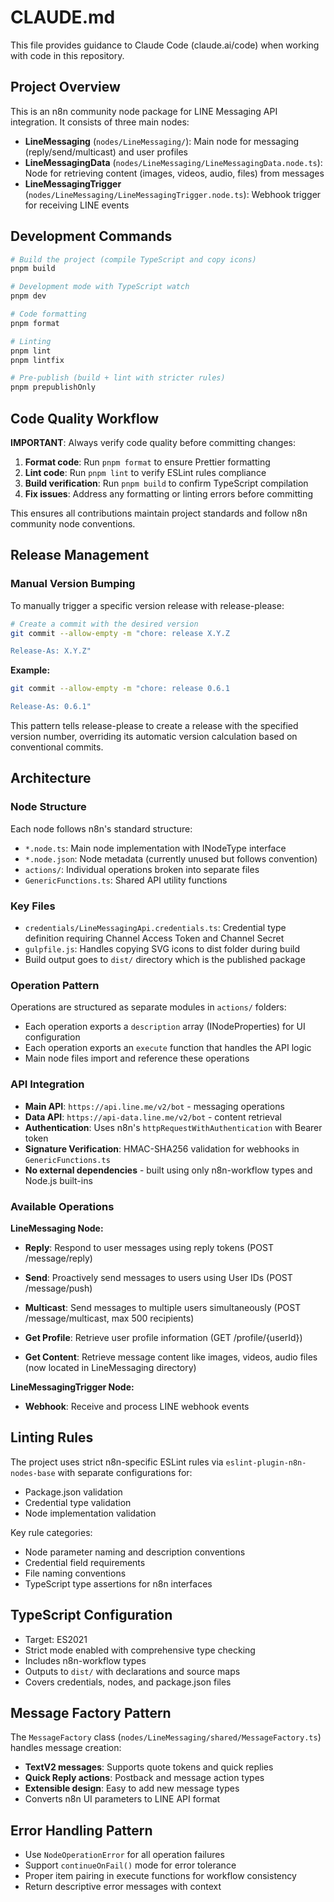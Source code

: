 # CLAUDE.md

This file provides guidance to Claude Code (claude.ai/code) when working with code in this repository.

## Project Overview

This is an n8n community node package for LINE Messaging API integration. It consists of three main nodes:

- **LineMessaging** (`nodes/LineMessaging/`): Main node for messaging (reply/send/multicast) and user profiles
- **LineMessagingData** (`nodes/LineMessaging/LineMessagingData.node.ts`): Node for retrieving content (images, videos, audio, files) from messages
- **LineMessagingTrigger** (`nodes/LineMessaging/LineMessagingTrigger.node.ts`): Webhook trigger for receiving LINE events

## Development Commands

```bash
# Build the project (compile TypeScript and copy icons)
pnpm build

# Development mode with TypeScript watch
pnpm dev

# Code formatting
pnpm format

# Linting
pnpm lint
pnpm lintfix

# Pre-publish (build + lint with stricter rules)
pnpm prepublishOnly
```

## Code Quality Workflow

**IMPORTANT**: Always verify code quality before committing changes:

1. **Format code**: Run `pnpm format` to ensure Prettier formatting
2. **Lint code**: Run `pnpm lint` to verify ESLint rules compliance
3. **Build verification**: Run `pnpm build` to confirm TypeScript compilation
4. **Fix issues**: Address any formatting or linting errors before committing

This ensures all contributions maintain project standards and follow n8n community node conventions.

## Release Management

### Manual Version Bumping

To manually trigger a specific version release with release-please:

```bash
# Create a commit with the desired version
git commit --allow-empty -m "chore: release X.Y.Z

Release-As: X.Y.Z"
```

**Example:**
```bash
git commit --allow-empty -m "chore: release 0.6.1

Release-As: 0.6.1"
```

This pattern tells release-please to create a release with the specified version number, overriding its automatic version calculation based on conventional commits.

## Architecture

### Node Structure

Each node follows n8n's standard structure:

- `*.node.ts`: Main node implementation with INodeType interface
- `*.node.json`: Node metadata (currently unused but follows convention)
- `actions/`: Individual operations broken into separate files
- `GenericFunctions.ts`: Shared API utility functions

### Key Files

- `credentials/LineMessagingApi.credentials.ts`: Credential type definition requiring Channel Access Token and Channel Secret
- `gulpfile.js`: Handles copying SVG icons to dist folder during build
- Build output goes to `dist/` directory which is the published package

### Operation Pattern

Operations are structured as separate modules in `actions/` folders:

- Each operation exports a `description` array (INodeProperties) for UI configuration
- Each operation exports an `execute` function that handles the API logic
- Main node files import and reference these operations

### API Integration

- **Main API**: `https://api.line.me/v2/bot` - messaging operations
- **Data API**: `https://api-data.line.me/v2/bot` - content retrieval
- **Authentication**: Uses n8n's `httpRequestWithAuthentication` with Bearer token
- **Signature Verification**: HMAC-SHA256 validation for webhooks in `GenericFunctions.ts`
- **No external dependencies** - built using only n8n-workflow types and Node.js built-ins

### Available Operations

**LineMessaging Node:**
- **Reply**: Respond to user messages using reply tokens (POST /message/reply)
- **Send**: Proactively send messages to users using User IDs (POST /message/push)
- **Multicast**: Send messages to multiple users simultaneously (POST /message/multicast, max 500 recipients)
- **Get Profile**: Retrieve user profile information (GET /profile/{userId})

- **Get Content**: Retrieve message content like images, videos, audio files (now located in LineMessaging directory)

**LineMessagingTrigger Node:**
- **Webhook**: Receive and process LINE webhook events

## Linting Rules

The project uses strict n8n-specific ESLint rules via `eslint-plugin-n8n-nodes-base` with separate configurations for:

- Package.json validation
- Credential type validation
- Node implementation validation

Key rule categories:

- Node parameter naming and description conventions
- Credential field requirements
- File naming conventions
- TypeScript type assertions for n8n interfaces

## TypeScript Configuration

- Target: ES2021
- Strict mode enabled with comprehensive type checking
- Includes n8n-workflow types
- Outputs to `dist/` with declarations and source maps
- Covers credentials, nodes, and package.json files

## Message Factory Pattern

The `MessageFactory` class (`nodes/LineMessaging/shared/MessageFactory.ts`) handles message creation:

- **TextV2 messages**: Supports quote tokens and quick replies
- **Quick Reply actions**: Postback and message action types
- **Extensible design**: Easy to add new message types
- Converts n8n UI parameters to LINE API format

## Error Handling Pattern

- Use `NodeOperationError` for all operation failures
- Support `continueOnFail()` mode for error tolerance
- Proper item pairing in execute functions for workflow consistency
- Return descriptive error messages with context
